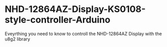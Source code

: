 # NHD-12864AZ-Display-KS0108-style-controller-Arduino
Eveyrthing you need to know to controll the NHD-12864AZ Display with the u8g2 library
